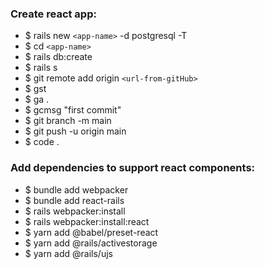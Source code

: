 ### Create react app:

- $ rails new `<app-name>` -d postgresql -T
- $ cd `<app-name>`
- $ rails db:create
- $ rails s
- $ git remote add origin `<url-from-gitHub>`
- $ gst
- $ ga .
- $ gcmsg "first commit"
- $ git branch -m main
- $ git push -u origin main
- $ code .

### Add dependencies to support react components:

- $ bundle add webpacker
- $ bundle add react-rails
- $ rails webpacker:install
- $ rails webpacker:install:react
- $ yarn add @babel/preset-react
- $ yarn add @rails/activestorage
- $ yarn add @rails/ujs


